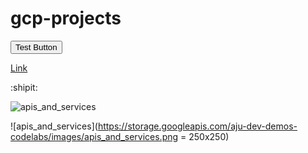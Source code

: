 # gcp-projects

<button>Test Button</button>

<a href="http://google.com">Link</a>

:shipit:

![apis_and_services](https://storage.googleapis.com/aju-dev-demos-codelabs/images/apis_and_services.png)

![apis_and_services](https://storage.googleapis.com/aju-dev-demos-codelabs/images/apis_and_services.png = 250x250)
